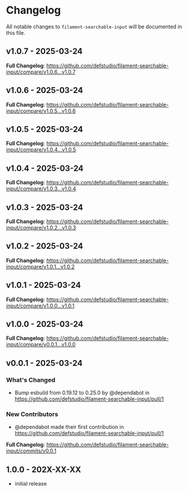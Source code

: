 # Changelog

All notable changes to `filament-searchable-input` will be documented in this file.

## v1.0.7 - 2025-03-24

**Full Changelog**: https://github.com/defstudio/filament-searchable-input/compare/v1.0.6...v1.0.7

## v1.0.6 - 2025-03-24

**Full Changelog**: https://github.com/defstudio/filament-searchable-input/compare/v1.0.5...v1.0.6

## v1.0.5 - 2025-03-24

**Full Changelog**: https://github.com/defstudio/filament-searchable-input/compare/v1.0.4...v1.0.5

## v1.0.4 - 2025-03-24

**Full Changelog**: https://github.com/defstudio/filament-searchable-input/compare/v1.0.3...v1.0.4

## v1.0.3 - 2025-03-24

**Full Changelog**: https://github.com/defstudio/filament-searchable-input/compare/v1.0.2...v1.0.3

## v1.0.2 - 2025-03-24

**Full Changelog**: https://github.com/defstudio/filament-searchable-input/compare/v1.0.1...v1.0.2

## v1.0.1 - 2025-03-24

**Full Changelog**: https://github.com/defstudio/filament-searchable-input/compare/v1.0.0...v1.0.1

## v1.0.0 - 2025-03-24

**Full Changelog**: https://github.com/defstudio/filament-searchable-input/compare/v0.0.1...v1.0.0

## v0.0.1 - 2025-03-24

### What's Changed

* Bump esbuild from 0.19.12 to 0.25.0 by @dependabot in https://github.com/defstudio/filament-searchable-input/pull/1

### New Contributors

* @dependabot made their first contribution in https://github.com/defstudio/filament-searchable-input/pull/1

**Full Changelog**: https://github.com/defstudio/filament-searchable-input/commits/v0.0.1

## 1.0.0 - 202X-XX-XX

- initial release

